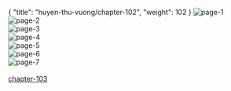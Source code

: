 { "title": "huyen-thu-vuong/chapter-102", "weight": 102 }
<img src="huyen-thu-vuong_0102_01-df7a738e1e28a8c9bbaf53c36871fa2e.webp" alt="page-1" origin="https://3.bp.blogspot.com/-oOqNBIxTkvs/V2Expts_6yI/AAAAAAAHxtw/AaE7sHfBnzo/s0/Huyen-Thu-Vuong-Chapter-102-P-2.jpg"><br/>
<img src="huyen-thu-vuong_0102_02-2a65900ff7890a31a2d6f1c8945afe22.webp" alt="page-2" origin="https://3.bp.blogspot.com/-proB_Po9bA8/V2ExrLMPjeI/AAAAAAAHxt4/9kWUBeDwy2U/s0/Huyen-Thu-Vuong-Chapter-102-P-3.jpg"><br/>
<img src="huyen-thu-vuong_0102_03-0f053bc6a65196b2f620f2a8bc86a792.webp" alt="page-3" origin="https://3.bp.blogspot.com/-tPx3nAoPa4w/V2ExsfQ7O8I/AAAAAAAHxuA/sGl8W27W3Cw/s0/Huyen-Thu-Vuong-Chapter-102-P-4.jpg"><br/>
<img src="huyen-thu-vuong_0102_04-183578509fe5afc2f37e4df8fd97f5f6.webp" alt="page-4" origin="https://3.bp.blogspot.com/-M9LXFtXtFR4/V2ExtjN8WDI/AAAAAAAHxuI/5J2XzHzhTDE/s0/Huyen-Thu-Vuong-Chapter-102-P-5.jpg"><br/>
<img src="huyen-thu-vuong_0102_05-7f289eeda29b8832ed64f8a7a0e1429e.webp" alt="page-5" origin="https://3.bp.blogspot.com/-c-BhlPjBmkM/V2Exuwa25tI/AAAAAAAHxuQ/QDNFVMod-AY/s0/Huyen-Thu-Vuong-Chapter-102-P-6.jpg"><br/>
<img src="huyen-thu-vuong_0102_06-29a52ad5cf9385d3244402db6a8fbe85.webp" alt="page-6" origin="https://3.bp.blogspot.com/-8G1txSKBGbQ/V2ExwC0PO8I/AAAAAAAHxuY/s66Ya-gKjqw/s0/Huyen-Thu-Vuong-Chapter-102-P-7.jpg"><br/>
<img src="huyen-thu-vuong_0102_07-d645bf27ca5689fd034b8408e5cde09a.webp" alt="page-7" origin="https://3.bp.blogspot.com/-05Mz0HXmFEg/V2ExxRnTt4I/AAAAAAAHxug/6ofaVkMcn14/s0/Huyen-Thu-Vuong-Chapter-102-P-8.jpg"><br/>
<br/><a class="nextchap" href="/huyen-thu-vuong/chapter-103">chapter-103</a>
